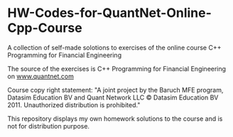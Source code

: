 # HW-Codes-for-QuantNet-Online-Cpp-Course

A collection of self-made solotions to exercises of the online course C++ Programming for Financial Engineering

The source of the exercises is C++ Programming for Financial Engineering on www.quantnet.com

Course copy right statement: "A joint project by the Baruch MFE program, Datasim Education BV and Quant Network LLC © Datasim Education BV 2011. Unauthorized distribution is prohibited."

This repository displays my own homework solutions to the course and is not for distribution purpose.
